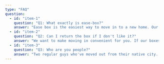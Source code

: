 ```yaml
---
type: "FAQ"
question:
  - id: "item-1"
    question: "Q1: What exactly is ease-box?"
    answer: "Ease box is the easiest way to move in to a new home. Our boxes cover all the small necessities that you might require while moving in to a new home. We are just starting out so if you have any suggestions, please send them to us."
  - id: "item-2"
    question: "Q2: Can I return the box if I don't like it?"
    answer: "We want to make moving in convenient for you. If our boxes don't make that happen, we will take them back and refund you. No questions asked."
  - id: "item-3"
    question: "Q3: Who are you people?"
    answer: "Two regular guys who've moved out from their native city. Mandar and Vedant moved from our hometown a couple of years ago. We were really exited to face the brave new world at first but sometimes the small things suck the fun out of everything. That's how we came up with this idea in the first place."
---
```

